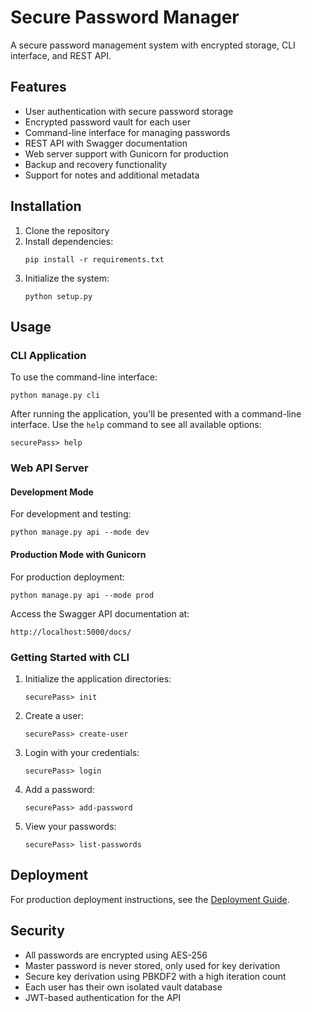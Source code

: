 # Secure Password Manager

A secure password management system with encrypted storage, CLI interface, and REST API.

## Features

- User authentication with secure password storage
- Encrypted password vault for each user
- Command-line interface for managing passwords
- REST API with Swagger documentation
- Web server support with Gunicorn for production
- Backup and recovery functionality
- Support for notes and additional metadata

## Installation

1. Clone the repository
2. Install dependencies:
   ```
   pip install -r requirements.txt
   ```
3. Initialize the system:
   ```
   python setup.py
   ```

## Usage

### CLI Application

To use the command-line interface:

```
python manage.py cli
```

After running the application, you'll be presented with a command-line interface.
Use the `help` command to see all available options:

```
securePass> help
```

### Web API Server

#### Development Mode

For development and testing:

```
python manage.py api --mode dev
```

#### Production Mode with Gunicorn

For production deployment:

```
python manage.py api --mode prod
```

Access the Swagger API documentation at:
```
http://localhost:5000/docs/
```

### Getting Started with CLI

1. Initialize the application directories:
   ```
   securePass> init
   ```

2. Create a user:
   ```
   securePass> create-user
   ```

3. Login with your credentials:
   ```
   securePass> login
   ```

4. Add a password:
   ```
   securePass> add-password
   ```

5. View your passwords:
   ```
   securePass> list-passwords
   ```

## Deployment

For production deployment instructions, see the [Deployment Guide](deployment/README.md).

## Security

- All passwords are encrypted using AES-256
- Master password is never stored, only used for key derivation
- Secure key derivation using PBKDF2 with a high iteration count
- Each user has their own isolated vault database
- JWT-based authentication for the API




